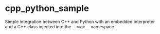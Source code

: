 # cpp_python_sample
Simple integration between C++ and Python with an embedded interpreter and a C++ class injected into the `__main__` namespace.
